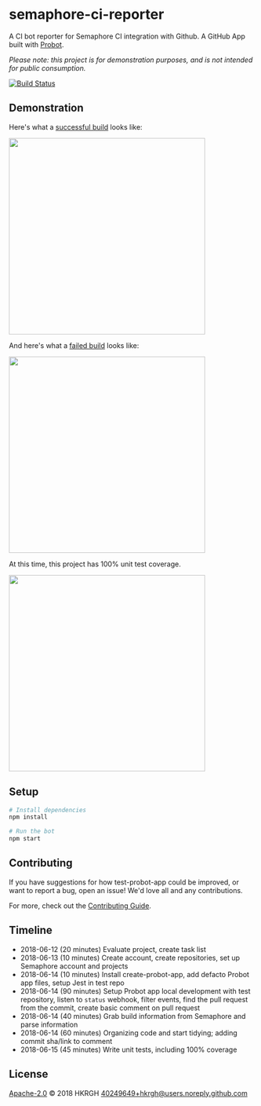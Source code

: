 # semaphore-ci-reporter

A CI bot reporter for Semaphore CI integration with Github.
A GitHub App built with [Probot](https://github.com/probot/probot).

*Please note: this project is for demonstration purposes, and is not intended for public consumption.*

[![Build Status](https://semaphoreci.com/api/v1/hkrgh/semaphore-ci-reporter/branches/master/badge.svg)](https://semaphoreci.com/hkrgh/semaphore-ci-reporter)

## Demonstration

Here's what a [successful build](https://github.com/hkrgh/test-semaphore-ci-reporter/pull/33) looks like:

[<img src="https://i.imgur.com/rhKIT5Q.png" width="400" />](https://github.com/hkrgh/test-semaphore-ci-reporter/pull/33)

And here's what a [failed build](https://github.com/hkrgh/test-semaphore-ci-reporter/pull/32) looks like:

[<img src="https://i.imgur.com/VVpopXd.png" width="400" />](https://github.com/hkrgh/test-semaphore-ci-reporter/pull/32)

At this time, this project has 100% unit test coverage.

<img src="https://i.imgur.com/QHEbCS5.png" width="400" />

## Setup

```sh
# Install dependencies
npm install

# Run the bot
npm start
```

## Contributing

If you have suggestions for how test-probot-app could be improved, or want to report a bug, open an issue! We'd love all and any contributions.

For more, check out the [Contributing Guide](CONTRIBUTING.md).

## Timeline

- 2018-06-12 (20 minutes) Evaluate project, create task list
- 2018-06-13 (10 minutes) Create account, create repositories, set up Semaphore account and projects
- 2018-06-14 (10 minutes) Install create-probot-app, add defacto Probot app files, setup Jest in test repo
- 2018-06-14 (90 minutes) Setup Probot app local development with test repository, listen to `status` webhook, filter events, find the pull request from the commit, create basic comment on pull request
- 2018-06-14 (40 minutes) Grab build information from Semaphore and parse information
- 2018-06-14 (60 minutes) Organizing code and start tidying; adding commit sha/link to comment
- 2018-06-15 (45 minutes) Write unit tests, including 100% coverage

## License
[Apache-2.0](LICENSE) © 2018 HKRGH <40249649+hkrgh@users.noreply.github.com>
